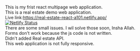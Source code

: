 This is my frist react multipage web application.
<br>
This is a real estate demo web application.
<br>
Live link:https://real-estate-react-a101.netlify.app/
<br>
[![Netlify Status](https://api.netlify.com/api/v1/badges/b1dfb29e-9fff-4a2c-a8de-f0a8719f268b/deploy-status)](https://app.netlify.com/sites/real-estate-react-a101/deploys)
<br>
There are some small issues. I wil solve those soon, Insha Allah.
<br>
Forms don't work because the js code is not written.
<br>
Didn't added Real estate API. 
<br>
This web application is not fully responsive.
<br>
